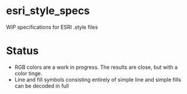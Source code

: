 # esri_style_specs
WIP specifications for ESRI .style files


Status
===

- RGB colors are a work in progress. The results are close, but with a color tinge.
- Line and fill symbols consisting entirely of simple line and simple fills can be decoded in full

